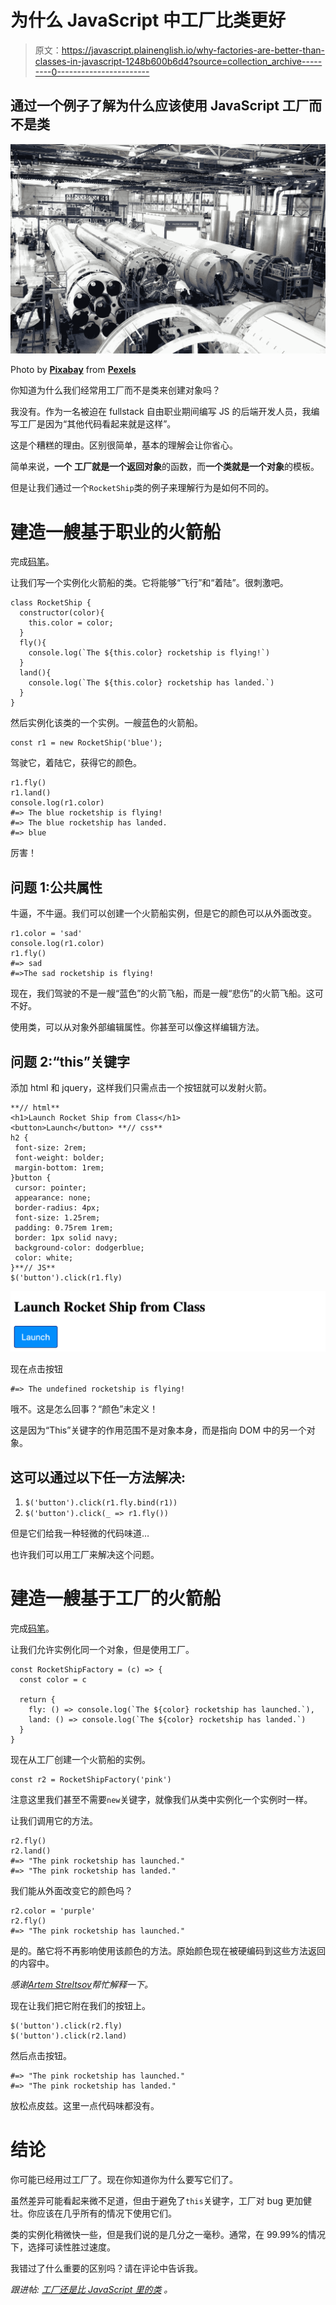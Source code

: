 # 为什么 JavaScript 中工厂比类更好

> 原文：<https://javascript.plainenglish.io/why-factories-are-better-than-classes-in-javascript-1248b600b6d4?source=collection_archive---------0----------------------->

## 通过一个例子了解为什么应该使用 JavaScript 工厂而不是类

![](img/34c32b55bb8d663ca9030b840329b4c4.png)

Photo by [**Pixabay**](https://www.pexels.com/@pixabay?utm_content=attributionCopyText&utm_medium=referral&utm_source=pexels) from [**Pexels**](https://www.pexels.com/photo/rocket-factory-256297/?utm_content=attributionCopyText&utm_medium=referral&utm_source=pexels)

你知道为什么我们经常用工厂而不是类来创建对象吗？

我没有。作为一名被迫在 fullstack 自由职业期间编写 JS 的后端开发人员，我编写工厂是因为“其他代码看起来就是这样”。

这是个糟糕的理由。区别很简单，基本的理解会让你省心。

简单来说，**一个** **工厂就是一个返回对象**的函数，而**一个类就是一个对象**的模板。

但是让我们通过一个`RocketShip`类的例子来理解行为是如何不同的。

# 建造一艘基于职业的火箭船

完成[码笔](https://codepen.io/chris898/pen/WNxgONj)。

让我们写一个实例化火箭船的类。它将能够“飞行”和“着陆”。很刺激吧。

```
class RocketShip {
  constructor(color){
    this.color = color;
  }
  fly(){
    console.log(`The ${this.color} rocketship is flying!`)
  }
  land(){
    console.log(`The ${this.color} rocketship has landed.`)
  }
}
```

然后实例化该类的一个实例。一艘蓝色的火箭船。

```
const r1 = new RocketShip('blue');
```

驾驶它，着陆它，获得它的颜色。

```
r1.fly()
r1.land()
console.log(r1.color)
#=> The blue rocketship is flying!
#=> The blue rocketship has landed.
#=> blue
```

厉害！

## 问题 1:公共属性

牛逼，不牛逼。我们可以创建一个火箭船实例，但是它的颜色可以从外面改变。

```
r1.color = 'sad'
console.log(r1.color)
r1.fly()
#=> sad
#=>The sad rocketship is flying!
```

现在，我们驾驶的不是一艘“蓝色”的火箭飞船，而是一艘“悲伤”的火箭飞船。这可不好。

使用类，可以从对象外部编辑属性。你甚至可以像这样编辑方法。

## 问题 2:“this”关键字

添加 html 和 jquery，这样我们只需点击一个按钮就可以发射火箭。

```
**// html**
<h1>Launch Rocket Ship from Class</h1>
<button>Launch</button> **// css**
h2 {
 font-size: 2rem;
 font-weight: bolder;
 margin-bottom: 1rem;
}button {
 cursor: pointer;
 appearance: none;
 border-radius: 4px;
 font-size: 1.25rem;
 padding: 0.75rem 1rem;
 border: 1px solid navy;
 background-color: dodgerblue;
 color: white;
}**// JS**
$('button').click(r1.fly)
```

![](img/0253357119fb7c41ffe9cf77486c62c9.png)

现在点击按钮

```
#=> The undefined rocketship is flying!
```

哦不。这是怎么回事？“颜色”未定义！

这是因为“This”关键字的作用范围不是对象本身，而是指向 DOM 中的另一个对象。

## 这可以通过以下任一方法解决:

1.  `$('button').click(r1.fly.bind(r1))`
2.  `$('button').click(_ => r1.fly())`

但是它们给我一种轻微的代码味道…

也许我们可以用工厂来解决这个问题。

# 建造一艘基于工厂的火箭船

完成[码笔](https://codepen.io/chris898/pen/KKMxWbw)。

让我们允许实例化同一个对象，但是使用工厂。

```
const RocketShipFactory = (c) => {
  const color = c

  return {
    fly: () => console.log(`The ${color} rocketship has launched.`),
    land: () => console.log(`The ${color} rocketship has landed.`)
  } 
}
```

现在从工厂创建一个火箭船的实例。

```
const r2 = RocketShipFactory('pink')
```

注意这里我们甚至不需要`new`关键字，就像我们从类中实例化一个实例时一样。

让我们调用它的方法。

```
r2.fly()
r2.land()
#=> "The pink rocketship has launched."
#=> "The pink rocketship has landed."
```

我们能从外面改变它的颜色吗？

```
r2.color = 'purple'
r2.fly()
#=> "The pink rocketship has launched."
```

是的。酪它将不再影响使用该颜色的方法。原始颜色现在被硬编码到这些方法返回的内容中。

*感谢*[*Artem Streltsov*](https://medium.com/u/71af155f6204?source=post_page-----1248b600b6d4--------------------------------)*帮忙解释一下。*

现在让我们把它附在我们的按钮上。

```
$('button').click(r2.fly)
$('button').click(r2.land)
```

然后点击按钮。

```
#=> "The pink rocketship has launched."
#=> "The pink rocketship has landed."
```

放松点皮兹。这里一点代码味都没有。

# 结论

你可能已经用过工厂了。现在你知道你为什么要写它们了。

虽然差异可能看起来微不足道，但由于避免了`this`关键字，工厂对 bug 更加健壮。你应该在几乎所有的情况下使用它们。

类的实例化稍微快一些，但是我们说的是几分之一毫秒。通常，在 99.99%的情况下，选择可读性胜过速度。

我错过了什么重要的区别吗？请在评论中告诉我。

*跟进帖:* [*工厂还是比 JavaScript 里的类*](https://medium.com/javascript-in-plain-english/factories-are-still-better-than-classes-in-javascript-47f15071904e) *。*